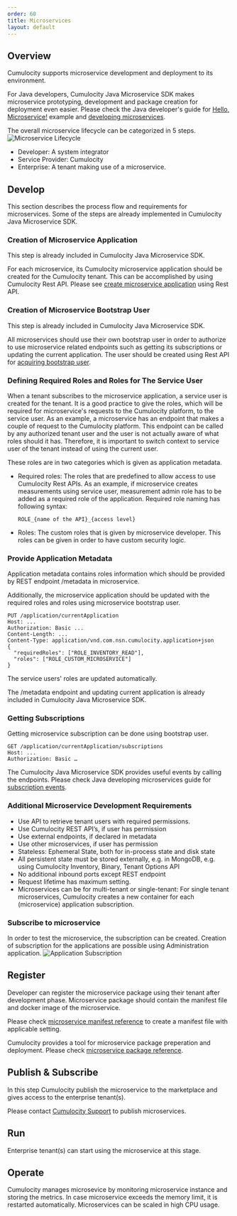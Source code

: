 ```yaml
---
order: 60
title: Microservices
layout: default
---
```

## Overview

Cumulocity supports microservice development and deployment to its environment.

For Java developers, Cumulocity Java Microservice SDK makes microservice prototyping, development and package creation for deployment even easier. Please check the Java developer's guide for [Hello, Microservice!](/guides/java/java-microservice) example and [developing microservices](/guides/java/developing-microservice).

The overall microservice lifecycle can be categorized in 5 steps.
![Microservice Lifecycle](/guides/concepts-guide/microservicelifecycle.png)

* Developer: A system integrator
* Service Provider: Cumulocity
* Enterprise: A tenant making use of a microservice.

## Develop

This section describes the process flow and requirements for microservices. Some of the steps are already implemented in Cumulocity Java Microservice SDK.

### Creation of Microservice Application

This step is already included in Cumulocity Java Microservice SDK.

For each microservice, its Cumulocity microservice application should be created for the Cumulocity tenant.
This can be accomplished by using Cumulocity Rest API.
Please see [create microservice application](/guides/rest/microservice-development#create-application) using Rest API.

### Creation of Microservice Bootstrap User

This step is already included in Cumulocity Java Microservice SDK.

All microservices should use their own bootstrap user in order to authorize to use microservice related endpoints such as getting its subscriptions or updating the current application. The user should be created using Rest API for [acquiring bootstrap user](/guides/rest/microservice-development/#acquire-microservice-bootstrap-user-credentials).

### Defining Required Roles and Roles for The Service User
When a tenant subscribes to the microservice application, a service user is created for the tenant.
It is a good practice to give the roles, which will be required for microservice's requests to the Cumulocity platform, to the service user.
As an example, a microservice has an endpoint that makes a couple of request to the Cumulocity platform. This endpoint can be called by any authorized tenant user and the user is not actually aware of what roles should it has. Therefore, it is important to switch context to service user of the tenant instead of using the current user.

These roles are in two categories which is given as application metadata.

* Required roles: The roles that are predefined to allow access to use Cumulocity Rest APIs.
As an example, if microservice creates measurements using service user, measurement admin role has to be added as a required role of the application.
Required role naming has following syntax:

      ROLE_{name of the API}_{access level}

* Roles: The custom roles that is given by microservice developer. This roles can be given in order to have custom security logic.

### Provide Application Metadata

Application metadata contains roles information which should be provided by REST endpoint /metadata in microservice.

Additionally, the microservice application should be updated with the required roles and roles using microservice bootstrap user.

    PUT /application/currentApplication
    Host: ...
    Authorization: Basic ...
    Content-Length: ...
    Content-Type: application/vnd.com.nsn.cumulocity.application+json
    {
      "requiredRoles": ["ROLE_INVENTORY_READ"],
      "roles": ["ROLE_CUSTOM_MICROSERVICE"]
    }

The service users' roles are updated automatically.

The /metadata endpoint and updating current application is already included in Cumulocity Java Microservice SDK.

### Getting Subscriptions
Getting microservice subscription can be done using bootstrap user.

    GET /application/currentApplication/subscriptions
    Host: ...
    Authorization: Basic …

The Cumulocity Java Microservice SDK provides useful events by calling the endpoints. Please check Java developing microservices guide for [subscription events](/guides/java/developing-microservice#microservice-subscription).

### Additional Microservice Development Requirements
* Use API to retrieve tenant users with required permissions.
* Use Cumulocity REST API’s, if user has permission
* Use external endpoints, if declared in metadata
* Use other microservices, if user has permission
* Stateless: Ephemeral State, both for in-process state and disk state
* All persistent state must be stored externally, e.g. in MongoDB, e.g. using Cumulocity Inventory, Binary, Tenant Options API
* No additional inbound ports except REST endpoint
* Request lifetime has maximum setting.
* Microservices can be for multi-tenant or single-tenant: For single tenant microservices, Cumulocity creates a new container for each (microservice) application subscription.

### Subscribe to microservice
In order to test the microservice, the subscription can be created.
Creation of subscription for the applications are possible using Administration application.
![Application Subscription](/guides/concepts-guide/applicationsubscription.png)

## Register
Developer can register the microservice package using their tenant after development phase.
Microservice package should contain the manifest file and docker image of the microservice.

Please check [microservice manifest reference](/guides/reference/microservice-manifest) to create a manifest file with applicable setting.

Cumulocity provides a tool for microservice package preperation and deployment. Please check [microservice package reference](/guides/reference/microservice-package).

## Publish & Subscribe
In this step Cumulocity publish the microservice to the marketplace and gives access to the enterprise tenant(s).

Please contact [Cumulocity Support](https://support.cumulocity.com/hc/en-us) to publish microservices.

## Run
Enterprise tenant(s) can start using the microservice at this stage.

## Operate
Cumulocity manages microsevice by monitoring microservice instance and storing the metrics. In case microservice exceeds the memory limit, it is restarted automatically. Microservices can be scaled in high CPU usage.
